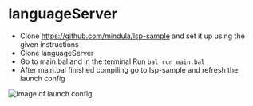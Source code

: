 # languageServer

- Clone https://github.com/mindula/lsp-sample and set it up using the given instructions
- Clone languageServer
- Go to main.bal and in the terminal Run `bal run main.bal`
- After main.bal finished compiling go to lsp-sample and refresh the launch config 

 ![Image of launch config](https://i.imgur.com/zrIx9OY.png)

